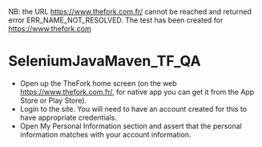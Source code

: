 NB: the URL https://www.thefork.com.fr/ cannot be reached and returned error ERR_NAME_NOT_RESOLVED. The test has been created for https://www.thefork.com

# SeleniumJavaMaven_TF_QA
* Open up the TheFork home screen (on the web https://www.thefork.com.fr/, for native app you can get it from the App Store or Play Store).
* Login to the site. You will need to have an account created for this to have appropriate credentials.
* Open My Personal Information section and assert that the personal information matches with your account information.

